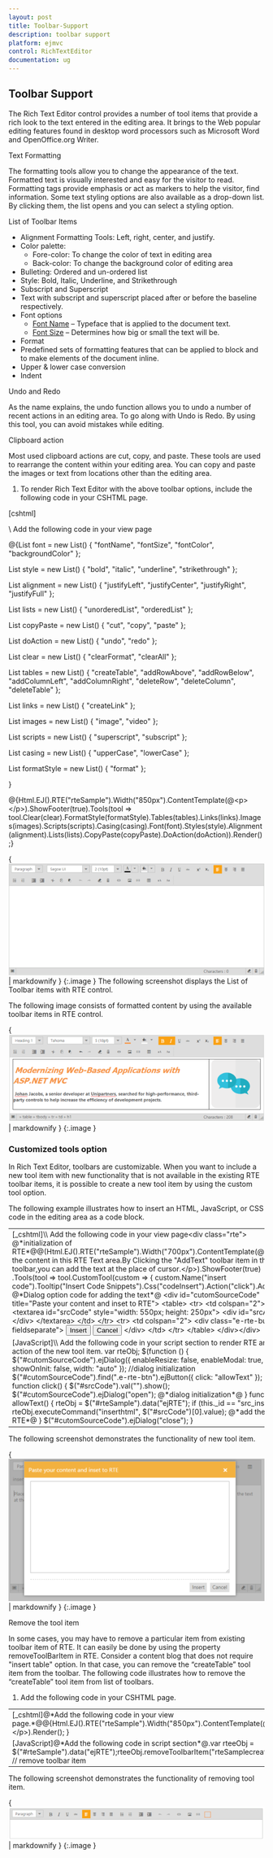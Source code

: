```yaml
---
layout: post
title: Toolbar-Support
description: toolbar support
platform: ejmvc
control: RichTextEditor
documentation: ug
---
```


## Toolbar Support

The Rich Text Editor control provides a number of tool items that provide a rich look to the text entered in the editing area. It brings to the Web popular editing features found in desktop word processors such as Microsoft Word and OpenOffice.org Writer.

Text Formatting 

The formatting tools allow you to change the appearance of the text. Formatted text is visually interested and easy for the visitor to read. Formatting tags provide emphasis or act as markers to help the visitor, find information. Some text styling options are also available as a drop-down list. By clicking them, the list opens and you can select a styling option.

  List of Toolbar Items

* Alignment Formatting Tools: Left, right, center, and justify.
* Color palette: 
  * Fore-color: To change the color of text in editing area
  * Back-color: To change the background color of editing area
* Bulleting: Ordered and un-ordered list
* Style: Bold, Italic, Underline, and Strikethrough
* Subscript and Superscript 
* Text with subscript and superscript placed after or before the baseline respectively.
* Font options
  * [Font Name](http://docs.cksource.com/CKEditor_3.x/Users_Guide/Styling/Font) – Typeface that is applied to the document text.
  * [Font Size](http://docs.cksource.com/CKEditor_3.x/Users_Guide/Styling/Size) – Determines how big or small the text will be.
* Format
* Predefined sets of formatting features that can be applied to block and to make elements of the document inline.
* Upper & lower case conversion
* Indent

Undo and Redo

As the name explains, the undo function allows you to undo a number of recent actions in an editing area. To go along with Undo is Redo. By using this tool, you can avoid mistakes while editing.

Clipboard action

Most used clipboard actions are cut, copy, and paste. These tools are used to rearrange the content within your editing area. You can copy and paste the images or text from locations other than the editing area.

1. To render Rich Text Editor with the above toolbar options, include the following code in your CSHTML page.



[cshtml]

\\ Add the following code in your view page

@{List<String> font = new List<string>() { "fontName", "fontSize", "fontColor", "backgroundColor" };

List<String> style = new List<string>() { "bold", "italic", "underline", "strikethrough" };

List<String> alignment = new List<string>() { "justifyLeft", "justifyCenter", "justifyRight", "justifyFull" };

List<String> lists = new List<string>() { "unorderedList", "orderedList" };

List<String> copyPaste = new List<string>() { "cut", "copy", "paste" };

List<String> doAction = new List<string>() { "undo", "redo" };

List<String> clear = new List<string>() { "clearFormat", "clearAll" };

List<String> tables = new List<string>() { "createTable", "addRowAbove", "addRowBelow", "addColumnLeft", "addColumnRight", "deleteRow", "deleteColumn", "deleteTable" };

List<String> links = new List<string>() { "createLink" };

List<String> images = new List<string>() { "image", "video" };

List<String> scripts = new List<string>() { "superscript", "subscript" };

List<String> casing = new List<string>() { "upperCase", "lowerCase" };

List<String> formatStyle = new List<string>() { "format" };

}

@{Html.EJ().RTE("rteSample").Width("850px").ContentTemplate(@&lt;p&gt;&lt;/p&gt;).ShowFooter(true).Tools(tool => tool.Clear(clear).FormatStyle(formatStyle).Tables(tables).Links(links).Images(images).Scripts(scripts).Casing(casing).Font(font).Styles(style).Alignment(alignment).Lists(lists).CopyPaste(copyPaste).DoAction(doAction)).Render();} 





{ ![](Toolbar-Support_images/Toolbar-Support_img1.png) | markdownify }
{:.image }
The following screenshot displays the List of Toolbar items with RTE control.



The following image consists of formatted content by using the available toolbar items in RTE control.



{ ![](Toolbar-Support_images/Toolbar-Support_img2.png) | markdownify }
{:.image }


### Customized tools option

In Rich Text Editor, toolbars are customizable. When you want to include a new tool item with new functionality that is not available in the existing RTE toolbar items, it is possible to create a new tool item by using the custom tool option. 

The following example illustrates how to insert an HTML, JavaScript, or CSS code in the editing area as a code block.



<table>
<tr>
<td>
[_cshtml]\\ Add the following code in your view page&lt;div class="rte"&gt;    @*initialization of RTE*@@(Html.EJ().RTE("rteSample").Width("700px").ContentTemplate(@&lt;p&gt;Place the content in this RTE Text area.By Clicking the "AddText" toolbar item in the RTE toolbar,you can add the text at the place of cursor.&lt;/p&gt;).ShowFooter(true)        .Tools(tool => tool.CustomTool(custom =>        {            custom.Name("insert code").Tooltip("Insert Code Snippets").Css("codeInsert").Action("click").Add();        })))    @*Dialog option code for adding the text*@    &lt;div id="cutomSourceCode" title="Paste your content and inset to RTE"&gt;        &lt;table&gt;            &lt;tr&gt;                &lt;td colspan="2"&gt;                    &lt;textarea id="srcCode" style="width: 550px; height: 250px"&gt;                        &lt;div id="srcArea"&gt;&lt;/div&gt;                    &lt;/textarea&gt;                &lt;/td&gt;            &lt;/tr&gt;            &lt;tr&gt;                &lt;td colspan="2"&gt;                    &lt;div class="e-rte-button e-fieldseparate"&gt;                        <button id="src_insert" class="e-rte-btn" tabindex="">Insert</button>                        <button id="src_cancel" class="e-rte-btn" tabindex="">Cancel</button>                    &lt;/div&gt;                &lt;/td&gt;            &lt;/tr&gt;        &lt;/table&gt;    &lt;/div&gt;&lt;/div&gt;</td></tr>
<tr>
<td>
[JavaScript]\\ Add the following code in your script section to render RTE and set the action of the new tool item.     var rteObj;    $(function () {        $("#cutomSourceCode").ejDialog({ enableResize: false, enableModal: true, showOnInit: false, width: "auto" }); //dialog initialization        $("#cutomSourceCode").find(".e-rte-btn").ejButton({ click: "allowText" });    });    function click() {        $("#srcCode").val("").show();        $("#cutomSourceCode").ejDialog("open"); @*dialog initialization*@        }    function allowText() {        rteObj = $("#rteSample").data("ejRTE");        if (this._id == "src_insert") {            rteObj.executeCommand("inserthtml", $("#srcCode")[0].value); @*add the text in RTE*@            }        $("#cutomSourceCode").ejDialog("close");    }</td></tr>
</table>
The following screenshot demonstrates the functionality of new tool item.

{ ![](Toolbar-Support_images/Toolbar-Support_img3.png) | markdownify }
{:.image }


Remove the tool item

In some cases, you may have to remove a particular item from existing toolbar item of RTE. It can easily be done by using the property removeToolBarItem in RTE. Consider a content blog that does not require "insert table" option. In that case, you can remove the “createTable” tool item from the toolbar. The following code illustrates how to remove the “createTable” tool item from list of toolbars.

1. Add the following code in your CSHTML page.





<table>
<tr>
<td>
[_cshtml]@*Add the following code in your view page.*@@{Html.EJ().RTE("rteSample").Width("850px").ContentTemplate(@&lt;p&gt;&lt;/p&gt;).Render(); }</td></tr>
<tr>
<td>
[JavaScript]@*Add the following code in script section*@.var rteeObj  = $("#rteSample").data("ejRTE");rteeObj.removeToolbarItem("rteSamplecreateTable"); // remove toolbar item</td></tr>
</table>


The following screenshot demonstrates the functionality of removing tool item.





{ ![](Toolbar-Support_images/Toolbar-Support_img4.png) | markdownify }
{:.image }


